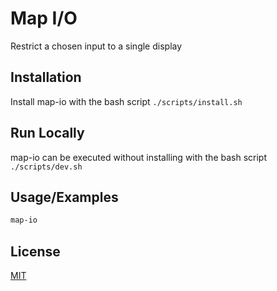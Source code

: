 # Map I/O

Restrict a chosen input to a single display

## Installation 

Install map-io with the bash script `./scripts/install.sh`
    
## Run Locally

map-io can be executed without installing with the bash script `./scripts/dev.sh`
## Usage/Examples

```bash
map-io
```  
## License

[MIT](https://choosealicense.com/licenses/mit/)

